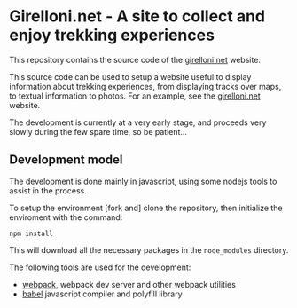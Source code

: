 # Girelloni.net - A site to collect and enjoy trekking experiences

This repository contains the source code of the [girelloni.net](https://www.girelloni.net) website.

This source code can be used to setup a website useful to display information about trekking experiences, from displaying tracks over maps, to textual information to photos. For an example, see the [girelloni.net](https://www.girelloni.net) website.

The development is currently at a very early stage, and proceeds very slowly during the few spare time, so be patient...

## Development model

The development is done mainly in javascript, using some nodejs tools to assist in the process.

To setup the environment [fork and] clone the repository, then initialize the enviroment with the command:

```
npm install
```

This will download all the necessary packages in the `node_modules` directory.

The following tools are used for the development:

 - [webpack](https://webpack.js.org/), webpack dev server and other webpack utilities
 - [babel](https://babeljs.io/) javascript compiler and polyfill library
 

